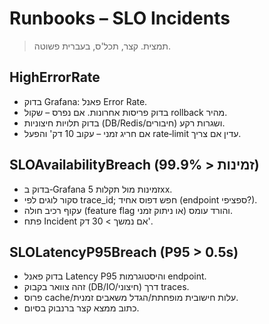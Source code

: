 # Runbooks – SLO Incidents

> תמצית. קצר, תכל'ס, בעברית פשוטה.

## HighErrorRate
- בדוק Grafana: פאנל Error Rate.
- בדוק פריסות אחרונות. אם נפרס – שקול rollback מהיר.
- בדוק תלויות חיצוניות (DB/Redis/חיבורים) ושגרות רקע.
- אם חריג זמני – עקוב 10 דק' והפעל rate‑limit עדין אם צריך.

## SLOAvailabilityBreach (זמינות < 99.9%)
- בדוק ב‑Grafana זמינות מול תקלות 5xx.
- סקור לוגים לפי trace_id; חפש דפוס אחיד (endpoint ספציפי?).
- עקוף רכיב חולה (feature flag או ניתוק זמני) והורד עומס.
- פתח Incident אם נמשך > 30 דק'.

## SLOLatencyP95Breach (P95 > 0.5s)
- בדוק פאנל Latency P95 והיסטוגרמות endpoint.
- זהה צוואר בקבוק (DB/IO/חיצוני) דרך traces.
- פרוס cache/עלות חישובית מופחתת/הגדל משאבים זמנית.
- כתוב ממצא קצר ברנבוק בסיום.
